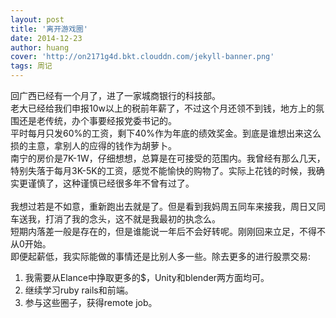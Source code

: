 ```yaml
---
layout: post
title: '离开游戏圈'
date: 2014-12-23
author: huang
cover: 'http://on2171g4d.bkt.clouddn.com/jekyll-banner.png'
tags: 周记
---
```


回广西已经有一个月了，进了一家城商银行的科技部。<br>
老大已经给我们申报10w以上的税前年薪了，不过这个月还领不到钱，地方上的氛围还是老传统，办个事要经报党委书记的。<br>
平时每月只发60%的工资，剩下40%作为年底的绩效奖金。到底是谁想出来这么损的主意，拿别人的应得的钱作为胡萝卜。<br>
南宁的房价是7K-1W，仔细想想，总算是在可接受的范围内。我曾经有那么几天， 特别失落于每月3K-5K的工资，感觉不能愉快的购物了。实际上花钱的时候，我确实更谨慎了，这种谨慎已经很多年不曾有过了。<br>
<br>
我想过若是不如意，重新跑出去就是了。但是看到我妈周五同车来接我，周日又同车送我，打消了我的念头，这不就是我最初的执念么。<br>
短期内落差一般是存在的，但是谁能说一年后不会好转呢。刚刚回来立足，不得不从0开始。<br>
即便起薪低，我实际能做的事情还是比别人多一些。除去更多的进行股票交易:

1. 我需要从Elance中挣取更多的$，Unity和blender两方面均可。
1. 继续学习ruby rails和前端。
1. 参与这些圈子，获得remote job。